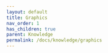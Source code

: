 ```yaml
---
layout: default
title: Graphics
nav_order: 1
has_children: true
parent: Knowledge
permalink: /docs/knowledge/graphics
---
```

